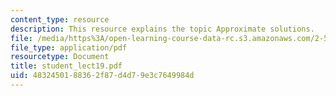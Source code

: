 ```yaml
---
content_type: resource
description: This resource explains the topic Approximate solutions.
file: /media/https%3A/open-learning-course-data-rc.s3.amazonaws.com/2-58j-radiative-transfer-spring-2006/4832450188362f87d4d79e3c7649984d_student_lect19.pdf
file_type: application/pdf
resourcetype: Document
title: student_lect19.pdf
uid: 48324501-8836-2f87-d4d7-9e3c7649984d
---
```

